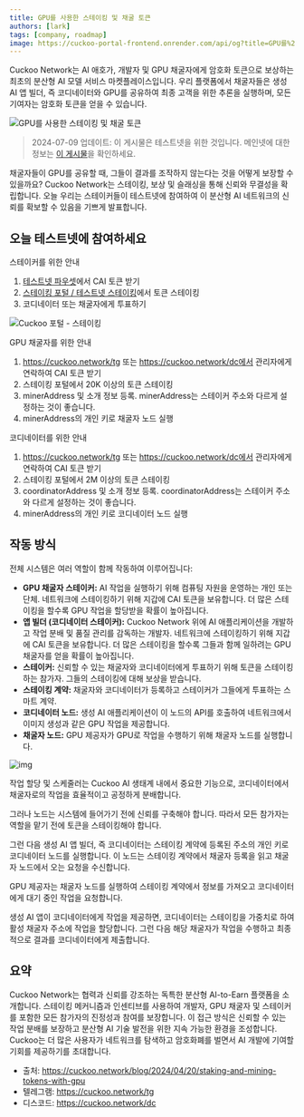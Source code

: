 ```yaml
---
title: GPU를 사용한 스테이킹 및 채굴 토큰
authors: [lark]
tags: [company, roadmap]
image: https://cuckoo-portal-frontend.onrender.com/api/og?title=GPU를%20사용한%20스테이킹%20및%20채굴%20토큰
---
```


Cuckoo Network는 AI 애호가, 개발자 및 GPU 채굴자에게 암호화 토큰으로 보상하는 최초의 분산형 AI 모델 서비스 마켓플레이스입니다. 우리 플랫폼에서 채굴자들은 생성 AI 앱 빌더, 즉 코디네이터와 GPU를 공유하여 최종 고객을 위한 추론을 실행하며, 모든 기여자는 암호화 토큰을 얻을 수 있습니다.

![GPU를 사용한 스테이킹 및 채굴 토큰](https://cuckoo-network.b-cdn.net/staking-and-mining-tokens.webp "GPU를 사용한 스테이킹 및 채굴 토큰")

> 2024-07-09 업데이트: 이 게시물은 테스트넷을 위한 것입니다. 메인넷에 대한 정보는 [이 게시물](/blog/2024/07/15/cuckoo-network-mining-gpu-july-2024)을 확인하세요.

채굴자들이 GPU를 공유할 때, 그들이 결과를 조작하지 않는다는 것을 어떻게 보장할 수 있을까요? Cuckoo Network는 스테이킹, 보상 및 슬래싱을 통해 신뢰와 무결성을 확립합니다. 오늘 우리는 스테이커들이 테스트넷에 참여하여 이 분산형 AI 네트워크의 신뢰를 확보할 수 있음을 기쁘게 발표합니다.

## **오늘 테스트넷에 참여하세요**

스테이커를 위한 안내

1. [테스트넷 파우셋](https://cuckoo.network/portal/faucet)에서 CAI 토큰 받기
2. [스테이킹 포털 / 테스트넷 스테이킹](https://cuckoo.network/portal/staking/testnet)에서 토큰 스테이킹
3. 코디네이터 또는 채굴자에게 투표하기

![Cuckoo 포털 - 스테이킹](https://cuckoo-network.b-cdn.net/staking-portal-screenshot.webp "Cuckoo 포털 - 스테이킹")

GPU 채굴자를 위한 안내

1. https://cuckoo.network/tg 또는 https://cuckoo.network/dc에서 관리자에게 연락하여 CAI 토큰 받기
2. 스테이킹 포털에서 20K 이상의 토큰 스테이킹
3. minerAddress 및 소개 정보 등록. minerAddress는 스테이커 주소와 다르게 설정하는 것이 좋습니다.
4. minerAddress의 개인 키로 채굴자 노드 실행

코디네이터를 위한 안내

1. https://cuckoo.network/tg 또는 https://cuckoo.network/dc에서 관리자에게 연락하여 CAI 토큰 받기
2. 스테이킹 포털에서 2M 이상의 토큰 스테이킹
3. coordinatorAddress 및 소개 정보 등록. coordinatorAddress는 스테이커 주소와 다르게 설정하는 것이 좋습니다.
4. minerAddress의 개인 키로 코디네이터 노드 실행

## **작동 방식**

전체 시스템은 여러 역할이 함께 작동하여 이루어집니다:

- **GPU 채굴자 스테이커:** AI 작업을 실행하기 위해 컴퓨팅 자원을 운영하는 개인 또는 단체. 네트워크에 스테이킹하기 위해 지갑에 CAI 토큰을 보유합니다. 더 많은 스테이킹을 할수록 GPU 작업을 할당받을 확률이 높아집니다.
- **앱 빌더 (코디네이터 스테이커):** Cuckoo Network 위에 AI 애플리케이션을 개발하고 작업 분배 및 품질 관리를 감독하는 개발자. 네트워크에 스테이킹하기 위해 지갑에 CAI 토큰을 보유합니다. 더 많은 스테이킹을 할수록 그들과 함께 일하려는 GPU 채굴자를 얻을 확률이 높아집니다.
- **스테이커:** 신뢰할 수 있는 채굴자와 코디네이터에게 투표하기 위해 토큰을 스테이킹하는 참가자. 그들의 스테이킹에 대해 보상을 받습니다.
- **스테이킹 계약:** 채굴자와 코디네이터가 등록하고 스테이커가 그들에게 투표하는 스마트 계약.
- **코디네이터 노드:** 생성 AI 애플리케이션이 이 노드의 API를 호출하여 네트워크에서 이미지 생성과 같은 GPU 작업을 제공합니다.
- **채굴자 노드:** GPU 제공자가 GPU로 작업을 수행하기 위해 채굴자 노드를 실행합니다.

![img](https://cuckoo-network.b-cdn.net/cuckoo-staking@2x.webp)

작업 할당 및 스케줄러는 Cuckoo AI 생태계 내에서 중요한 기능으로, 코디네이터에서 채굴자로의 작업을 효율적이고 공정하게 분배합니다.

그러나 노드는 시스템에 들어가기 전에 신뢰를 구축해야 합니다. 따라서 모든 참가자는 역할을 맡기 전에 토큰을 스테이킹해야 합니다.

그런 다음 생성 AI 앱 빌더, 즉 코디네이터는 스테이킹 계약에 등록된 주소의 개인 키로 코디네이터 노드를 실행합니다. 이 노드는 스테이킹 계약에서 채굴자 등록을 읽고 채굴자 노드에서 오는 요청을 수신합니다.

GPU 제공자는 채굴자 노드를 실행하여 스테이킹 계약에서 정보를 가져오고 코디네이터에게 대기 중인 작업을 요청합니다.

생성 AI 앱이 코디네이터에게 작업을 제공하면, 코디네이터는 스테이킹을 가중치로 하여 활성 채굴자 주소에 작업을 할당합니다. 그런 다음 해당 채굴자가 작업을 수행하고 최종적으로 결과를 코디네이터에게 제출합니다.

## **요약**

Cuckoo Network는 협력과 신뢰를 강조하는 독특한 분산형 AI-to-Earn 플랫폼을 소개합니다. 스테이킹 메커니즘과 인센티브를 사용하여 개발자, GPU 채굴자 및 스테이커를 포함한 모든 참가자의 진정성과 참여를 보장합니다. 이 접근 방식은 신뢰할 수 있는 작업 분배를 보장하고 분산형 AI 기술 발전을 위한 지속 가능한 환경을 조성합니다. Cuckoo는 더 많은 사용자가 네트워크를 탐색하고 암호화폐를 벌면서 AI 개발에 기여할 기회를 제공하기를 초대합니다.

- 출처: https://cuckoo.network/blog/2024/04/20/staking-and-mining-tokens-with-gpu
- 텔레그램: https://cuckoo.network/tg
- 디스코드: https://cuckoo.network/dc
